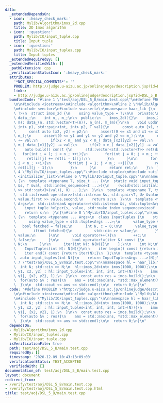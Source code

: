 ```yaml
---
data:
  _extendedDependsOn:
  - icon: ':heavy_check_mark:'
    path: Mylib/Algorithm/imos_2d.cpp
    title: 2D Imos algorithm
  - icon: ':question:'
    path: Mylib/IO/input_tuple.cpp
    title: Input tuple
  - icon: ':question:'
    path: Mylib/IO/input_tuples.cpp
    title: Input tuples
  _extendedRequiredBy: []
  _extendedVerifiedWith: []
  _pathExtension: cpp
  _verificationStatusIcon: ':heavy_check_mark:'
  attributes:
    '*NOT_SPECIAL_COMMENTS*': ''
    PROBLEM: http://judge.u-aizu.ac.jp/onlinejudge/description.jsp?id=DSL_5_B
    links:
    - http://judge.u-aizu.ac.jp/onlinejudge/description.jsp?id=DSL_5_B
  bundledCode: "#line 1 \"test/aoj/DSL_5_B/main.test.cpp\"\n#define PROBLEM \"http://judge.u-aizu.ac.jp/onlinejudge/description.jsp?id=DSL_5_B\"\
    \n\n#include <iostream>\n#include <algorithm>\n#line 2 \"Mylib/Algorithm/imos_2d.cpp\"\
    \n#include <vector>\n#include <cassert>\n\nnamespace haar_lib {\n  template <typename\
    \ T>\n  struct imos_2d {\n    using value_type = T;\n\n  private:\n    std::vector<std::vector<T>>\
    \ data_;\n    int n_, m_;\n\n  public:\n    imos_2d(){}\n    imos_2d(int n, int\
    \ m): data_(n, std::vector<T>(m)), n_(n), m_(m){}\n\n    void update(std::pair<int,\
    \ int> p1, std::pair<int, int> p2, T val){\n      const auto [x1, y1] = p1;\n\
    \      const auto [x2, y2] = p2;\n      assert(0 <= x1 and x1 <= x2 and x2 <=\
    \ n_);\n      assert(0 <= y1 and y1 <= y2 and y2 <= m_);\n\n      data_[x1][y1]\
    \ += val;\n      if(x2 < n_ and y2 < m_) data_[x2][y2] += val;\n      if(y2 <\
    \ m_) data_[x1][y2] -= val;\n      if(x2 < n_) data_[x2][y1] -= val;\n    }\n\n\
    \    auto build() const {\n      std::vector<std::vector<T>> ret(data_);\n   \
    \   for(int i = 1; i < n_; ++i){\n        for(int j = 0; j < m_; ++j){\n     \
    \     ret[i][j] += ret[i - 1][j];\n        }\n      }\n\n      for(int i = 0;\
    \ i < n_; ++i){\n        for(int j = 1; j < m_; ++j){\n          ret[i][j] +=\
    \ ret[i][j - 1];\n        }\n      }\n      return ret;\n    }\n  };\n}\n#line\
    \ 4 \"Mylib/IO/input_tuples.cpp\"\n#include <tuple>\n#include <utility>\n#include\
    \ <initializer_list>\n#line 6 \"Mylib/IO/input_tuple.cpp\"\n\nnamespace haar_lib\
    \ {\n  template <typename T, size_t ... I>\n  static void input_tuple_helper(std::istream\
    \ &s, T &val, std::index_sequence<I ...>){\n    (void)std::initializer_list<int>{(void(s\
    \ >> std::get<I>(val)), 0) ...};\n  }\n\n  template <typename T, typename U>\n\
    \  std::istream& operator>>(std::istream &s, std::pair<T, U> &value){\n    s >>\
    \ value.first >> value.second;\n    return s;\n  }\n\n  template <typename ...\
    \ Args>\n  std::istream& operator>>(std::istream &s, std::tuple<Args ...> &value){\n\
    \    input_tuple_helper(s, value, std::make_index_sequence<sizeof ... (Args)>());\n\
    \    return s;\n  }\n}\n#line 8 \"Mylib/IO/input_tuples.cpp\"\n\nnamespace haar_lib\
    \ {\n  template <typename ... Args>\n  class InputTuples {\n    struct iter {\n\
    \      using value_type = std::tuple<Args ...>;\n      value_type value;\n   \
    \   bool fetched = false;\n      int N, c = 0;\n\n      value_type operator*(){\n\
    \        if(not fetched){\n          std::cin >> value;\n        }\n        return\
    \ value;\n      }\n\n      void operator++(){\n        ++c;\n        fetched =\
    \ false;\n      }\n\n      bool operator!=(iter &) const {\n        return c <\
    \ N;\n      }\n\n      iter(int N): N(N){}\n    };\n\n    int N;\n\n  public:\n\
    \    InputTuples(int N): N(N){}\n\n    iter begin() const {return iter(N);}\n\
    \    iter end() const {return iter(N);}\n  };\n\n  template <typename ... Args>\n\
    \  auto input_tuples(int N){\n    return InputTuples<Args ...>(N);\n  }\n}\n#line\
    \ 7 \"test/aoj/DSL_5_B/main.test.cpp\"\n\nnamespace hl = haar_lib;\n\nint main(){\n\
    \  int N; std::cin >> N;\n  hl::imos_2d<int> imos(1000, 1000);\n\n  for(auto [x1,\
    \ y1, x2, y2] : hl::input_tuples<int, int, int, int>(N)){\n    imos.update({x1,\
    \ y1}, {x2, y2}, 1);\n  }\n\n  const auto res = imos.build();\n\n  int ans = 0;\n\
    \  for(auto &v : res){\n    ans = std::max(ans, *std::max_element(v.begin(), v.end()));\n\
    \  }\n\n  std::cout << ans << std::endl;\n\n  return 0;\n}\n"
  code: "#define PROBLEM \"http://judge.u-aizu.ac.jp/onlinejudge/description.jsp?id=DSL_5_B\"\
    \n\n#include <iostream>\n#include <algorithm>\n#include \"Mylib/Algorithm/imos_2d.cpp\"\
    \n#include \"Mylib/IO/input_tuples.cpp\"\n\nnamespace hl = haar_lib;\n\nint main(){\n\
    \  int N; std::cin >> N;\n  hl::imos_2d<int> imos(1000, 1000);\n\n  for(auto [x1,\
    \ y1, x2, y2] : hl::input_tuples<int, int, int, int>(N)){\n    imos.update({x1,\
    \ y1}, {x2, y2}, 1);\n  }\n\n  const auto res = imos.build();\n\n  int ans = 0;\n\
    \  for(auto &v : res){\n    ans = std::max(ans, *std::max_element(v.begin(), v.end()));\n\
    \  }\n\n  std::cout << ans << std::endl;\n\n  return 0;\n}\n"
  dependsOn:
  - Mylib/Algorithm/imos_2d.cpp
  - Mylib/IO/input_tuples.cpp
  - Mylib/IO/input_tuple.cpp
  isVerificationFile: true
  path: test/aoj/DSL_5_B/main.test.cpp
  requiredBy: []
  timestamp: '2020-12-09 10:43:13+09:00'
  verificationStatus: TEST_ACCEPTED
  verifiedWith: []
documentation_of: test/aoj/DSL_5_B/main.test.cpp
layout: document
redirect_from:
- /verify/test/aoj/DSL_5_B/main.test.cpp
- /verify/test/aoj/DSL_5_B/main.test.cpp.html
title: test/aoj/DSL_5_B/main.test.cpp
---
```

